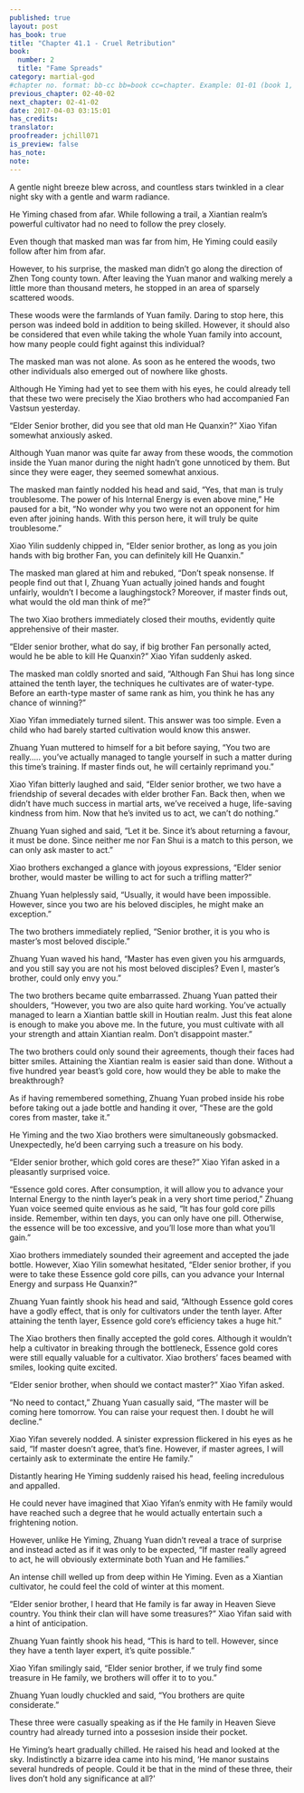 ```yaml
---
published: true
layout: post
has_book: true
title: "Chapter 41.1 - Cruel Retribution"
book:
  number: 2
  title: "Fame Spreads"
category: martial-god
#chapter no. format: bb-cc bb=book cc=chapter. Example: 01-01 (book 1, chapter 1)
previous_chapter: 02-40-02
next_chapter: 02-41-02
date: 2017-04-03 03:15:01 
has_credits:
translator:
proofreader: jchill071
is_preview: false
has_note: 
note: 
---
```

A gentle night breeze blew across, and countless stars twinkled in a clear night sky with a gentle and warm radiance.

He Yiming chased from afar. While following a trail, a Xiantian realm’s powerful cultivator had no need to follow the prey closely.

Even though that masked man was far from him, He Yiming could easily follow after him from afar.

However, to his surprise, the masked man didn’t go along the direction of Zhen Tong county town. After leaving the Yuan manor and walking merely a little more than thousand meters, he stopped in an area of sparsely scattered woods.
<!--more-->

These woods were the farmlands of Yuan family. Daring to stop here, this person was indeed bold in addition to being skilled. However, it should also be considered that even while taking the whole Yuan family into account, how many people could fight against this individual? 

The masked man was not alone. As soon as he entered the woods, two other individuals also emerged out of nowhere like ghosts.

Although He Yiming had yet to see them with his eyes, he could already tell that these two were precisely the Xiao brothers who had accompanied Fan Vastsun yesterday.

“Elder Senior brother, did you see that old man He Quanxin?” Xiao Yifan somewhat anxiously asked.

Although Yuan manor was quite far away from these woods, the commotion inside the Yuan manor during the night hadn’t gone unnoticed by them. But since they were eager, they seemed somewhat anxious.

The masked man faintly nodded his head and said, “Yes, that man is truly troublesome. The power of his Internal Energy is even above mine,” He paused for a bit, “No wonder why you two were not an opponent for him even after joining hands. With this person here, it will truly be quite troublesome.”

Xiao Yilin suddenly chipped in, “Elder senior brother, as long as you join hands with big brother Fan, you can definitely kill He Quanxin.”

The masked man glared at him and rebuked, “Don’t speak nonsense. If people find out that I, Zhuang Yuan actually joined hands and fought unfairly, wouldn’t I become a laughingstock? Moreover, if master finds out, what would the old man think of me?”

The two Xiao brothers immediately closed their mouths, evidently quite apprehensive of their master.

“Elder senior brother, what do say, if big brother Fan personally acted, would he be able to kill He Quanxin?” Xiao Yifan suddenly asked.

The masked man coldly snorted and said, “Although Fan Shui has long since attained the tenth layer, the techniques he cultivates are of water-type. Before an earth-type master of same rank as him, you think he has any chance of winning?”

Xiao Yifan immediately turned silent. This answer was too simple. Even a child who had barely started cultivation would know this answer.

Zhuang Yuan muttered to himself for a bit before saying, “You two are really….. you’ve actually managed to tangle yourself in such a matter during this time’s training. If master finds out, he will certainly reprimand you.”

Xiao Yifan bitterly laughed and said, “Elder senior brother, we two have a friendship of several decades with elder brother Fan. Back then, when we didn’t have much success in martial arts, we’ve received a huge, life-saving kindness from him. Now that he’s invited us to act, we can’t do nothing.”

Zhuang Yuan sighed and said, “Let it be. Since it’s about returning a favour, it must be done. Since neither me nor Fan Shui is a match to this person, we can only ask master to act.”

Xiao brothers exchanged a glance with joyous expressions, “Elder senior brother, would master be willing to act for such a trifling matter?”

Zhuang Yuan helplessly said, “Usually, it would have been impossible. However, since you two are his beloved disciples, he might make an exception.”

The two brothers immediately replied, “Senior brother, it is you who is master’s most beloved disciple.”

Zhuang Yuan waved his hand, “Master has even given you his armguards, and you still say you are not his most beloved disciples? Even I, master’s brother, could only envy you.”

The two brothers became quite embarrassed. Zhuang Yuan patted their shoulders, “However, you two are also quite hard working. You’ve actually managed to learn a Xiantian battle skill in Houtian realm.  Just this feat alone is enough to make you above me. In the future, you must cultivate with all your strength and attain Xiantian realm. Don’t disappoint master.”

The two brothers could only sound their agreements, though their faces had bitter smiles. Attaining the Xiantian realm is easier said than done. Without a five hundred year beast’s gold core, how would they be able to make the breakthrough?

As if having remembered something, Zhuang Yuan probed inside his robe before taking out a jade bottle and handing it over, “These are the gold cores from master, take it.”

He Yiming and the two Xiao brothers were simultaneously gobsmacked. Unexpectedly, he’d been carrying such a treasure on his body.

“Elder senior brother, which gold cores are these?” Xiao Yifan asked in a pleasantly surprised voice. 

“Essence gold cores. After consumption, it will allow you to advance your Internal Energy to the ninth layer’s peak in a very short time period,” Zhuang Yuan voice seemed quite envious as he said, “It has four gold core pills inside. Remember, within ten days, you can only have one pill. Otherwise, the essence will be too excessive, and you’ll lose more than what you’ll gain.”

Xiao brothers immediately sounded their agreement and accepted the jade bottle. However, Xiao Yilin somewhat hesitated, “Elder senior brother, if you were to take these Essence gold core pills, can you advance your Internal Energy and surpass He Quanxin?”

Zhuang Yuan faintly shook his head and said, “Although Essence gold cores have a godly effect, that is only for cultivators under the tenth layer. After attaining the tenth layer, Essence gold core’s efficiency  takes a huge hit.”

The Xiao brothers then finally accepted the gold cores. Although it wouldn’t help a cultivator in breaking through the bottleneck, Essence gold cores were still equally valuable for a cultivator. Xiao brothers’ faces beamed with smiles, looking quite excited.

“Elder senior brother, when should we contact master?” Xiao Yifan asked.

“No need to contact,” Zhuang Yuan casually said, “The master will be coming here tomorrow. You can raise your request then. I doubt he will decline.”

Xiao Yifan severely nodded. A sinister expression flickered in his eyes as he said, “If master doesn’t agree, that’s fine. However, if master agrees, I will certainly ask to exterminate the entire He family.”

Distantly hearing He Yiming suddenly raised his head, feeling incredulous and appalled.

He could never have imagined that Xiao Yifan’s enmity with He family would have reached such a degree that he would actually entertain such a frightening notion.

However, unlike He Yiming, Zhuang Yuan didn’t reveal a trace of surprise and instead acted as if it was only to be expected, “If master really agreed to act, he will obviously exterminate both Yuan and He families.”

An intense chill welled up from deep within He Yiming. Even as a Xiantian cultivator, he could feel the cold of winter at this moment.

“Elder senior brother, I heard that He family is far away in Heaven Sieve country. You think their clan will have some treasures?” Xiao Yifan said with a hint of anticipation.

Zhuang Yuan faintly shook his head, “This is hard to tell. However, since they have a tenth layer expert, it’s quite possible.”

Xiao Yifan smilingly said, “Elder senior brother, if we truly find some treasure in He family, we brothers will offer it to to you.”

Zhuang Yuan loudly chuckled and said, “You brothers are quite considerate.”

These three were casually speaking as if the He family in Heaven Sieve country had already turned into a possesion inside their pocket.

He Yiming’s heart gradually chilled. He raised his head and looked at the sky. Indistinctly a bizarre idea came into his mind, ‘He manor sustains several hundreds of people. Could it be that in the mind of these three, their lives don’t hold any significance at all?’
